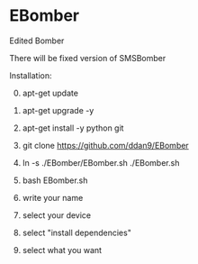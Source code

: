 # EBomber

Edited Bomber

There will be fixed version of SMSBomber

Installation:

0. apt-get update 

1. apt-get upgrade -y

2. apt-get install -y python git

3. git clone https://github.com/ddan9/EBomber

4. ln -s ./EBomber/EBomber.sh ./EBomber.sh

5. bash EBomber.sh

6. write your name

7. select your device

8. select "install dependencies"

9. select what you want
